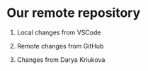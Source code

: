 # Our remote repository

1. Local changes from VSCode

2. Remote changes from GitHub

3. Changes from Darya Kriukova